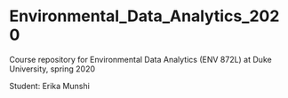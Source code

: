 # Environmental_Data_Analytics_2020
Course repository for Environmental Data Analytics (ENV 872L) at Duke University, spring 2020

Student: Erika Munshi
